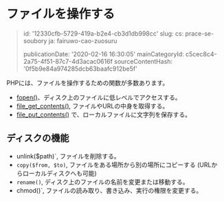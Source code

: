 ファイルを操作する
=========

> id: '12330cfb-5729-419a-b2e4-cb3d1db998cc'
> slug:
> 	cs: prace-se-soubory
> 	ja: fairuwo-cao-zuosuru
> 
> publicationDate: '2020-02-16 16:30:05'
> mainCategoryId: c5cec8c4-2a75-4f51-87c7-4d3acac0616f
> sourceContentHash: '0f5b9e84a974285dcb63baafc912be5f'

PHPには、ファイルを操作するための関数が多数あります。

- <a href="/fopen">fopen()</a>、ディスク上のファイルに低レベルでアクセスする。
- <a href="/file-get-contents">file_get_contents()</a>, ファイルやURLの中身を取得する。
- <a href="/file-put-contents">file_put_contents()</a> で、ローカルファイルに文字列を保存する。

ディスクの機能
--------------

- unlink($path)`, ファイルを削除する。
- `copy($from, $to)`, ファイルをある場所から別の場所にコピーする (URLからローカルディスクへも可能)
- `rename()`, ディスク上のファイルの名前を変更または移動する。
- chmod()`, ファイルの読み取り、書き込み、実行の権限を変更する。

